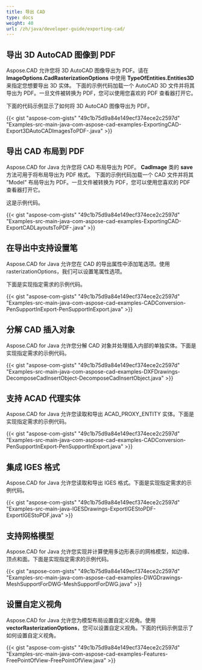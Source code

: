 ```yaml
---
title: 导出 CAD
type: docs
weight: 40
url: /zh/java/developer-guide/exporting-cad/
---
```


## **导出 3D AutoCAD 图像到 PDF**
Aspose.CAD 允许您将 3D AutoCAD 图像导出为 PDF。请在 **ImageOptions.CadRasterizationOptions** 中使用 **TypeOfEntities.Entities3D** 来指定您想要导出 3D 实体。
下面的示例代码加载一个 AutoCAD 3D 文件并将其导出为 PDF。一旦文件被转换为 PDF，您可以使用您喜欢的 PDF 查看器打开它。

下面的代码示例显示了如何将 3D AutoCAD 图像导出为 PDF。

{{< gist "aspose-com-gists" "49c1b75d9a84e149ecf374ece2c2597d" "Examples-src-main-java-com-aspose-cad-examples-ExportingCAD-Export3DAutoCADImagesToPDF-.java" >}}


## **导出 CAD 布局到 PDF**
Aspose.CAD for Java 允许您将 CAD 布局导出为 PDF。 **CadImage** 类的 **save** 方法可用于将布局导出为 PDF 格式。
下面的示例代码加载一个 CAD 文件并将其 "Model" 布局导出为 PDF。一旦文件被转换为 PDF，您可以使用您喜欢的 PDF 查看器打开它。

这是示例代码。

{{< gist "aspose-com-gists" "49c1b75d9a84e149ecf374ece2c2597d" "Examples-src-main-java-com-aspose-cad-examples-ExportingCAD-ExportCADLayoutsToPDF-.java" >}}
## **在导出中支持设置笔**
Aspose.CAD for Java 允许您在 CAD 的导出属性中添加笔选项。使用 rasterizationOptions，我们可以设置笔属性选项。

下面是实现指定需求的示例代码。

{{< gist "aspose-com-gists" "49c1b75d9a84e149ecf374ece2c2597d" "Examples-src-main-java-com-aspose-cad-examples-CADConversion-PenSupportInExport-PenSupportInExport.java" >}}
## **分解 CAD 插入对象**
Aspose.CAD for Java 允许您分解 CAD 对象并处理插入内部的单独实体。下面是实现指定需求的示例代码。

{{< gist "aspose-com-gists" "49c1b75d9a84e149ecf374ece2c2597d" "Examples-src-main-java-com-aspose-cad-examples-DXFDrawings-DecomposeCadInsertObject-DecomposeCadInsertObject.java" >}}
## **支持 ACAD 代理实体**
Aspose.CAD for Java 允许您读取和导出 ACAD_PROXY_ENTITY 实体。下面是实现指定需求的示例代码。

{{< gist "aspose-com-gists" "49c1b75d9a84e149ecf374ece2c2597d" "Examples-src-main-java-com-aspose-cad-examples-CADConversion-PenSupportInExport-PenSupportInExport.java" >}}
## **集成 IGES 格式**
Aspose.CAD for Java 允许您读取和导出 IGES 格式。下面是实现指定需求的示例代码。

{{< gist "aspose-com-gists" "49c1b75d9a84e149ecf374ece2c2597d" "Examples-src-main-java-IGESDrawings-ExportIGEStoPDF-ExportIGEStoPDF.java" >}}
## **支持网格模型**
Aspose.CAD for Java 允许您实现并计算使用多边形表示的网格模型，如边缘、顶点和面。下面是实现指定需求的示例代码。

{{< gist "aspose-com-gists" "49c1b75d9a84e149ecf374ece2c2597d" "Examples-src-main-java-com-aspose-cad-examples-DWGDrawings-MeshSupportForDWG-MeshSupportForDWG.java" >}}
## **设置自定义视角**
Aspose.CAD for Java 允许您为模型布局设置自定义视角。使用 **vectorRasterizationOptions**，您可以设置自定义视角。下面的代码示例显示了如何设置自定义视角。

{{< gist "aspose-com-gists" "49c1b75d9a84e149ecf374ece2c2597d" "Examples-src-main-java-com-aspose-cad-examples-Features-FreePointOfView-FreePointOfView.java" >}}
